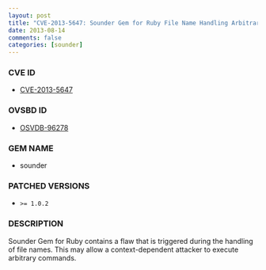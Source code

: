 ```yaml
---
layout: post
title: "CVE-2013-5647: Sounder Gem for Ruby File Name Handling Arbitrary Command Execution"
date: 2013-08-14
comments: false
categories: [sounder]
---
```



### CVE ID

* [CVE-2013-5647](http://www.osvdb.org/show/osvdb/96278)



### OVSBD ID

* [OSVDB-96278](http://www.osvdb.org/show/osvdb/96278)


### GEM NAME

* sounder


### PATCHED VERSIONS


* `>= 1.0.2`


### DESCRIPTION

Sounder Gem for Ruby contains a flaw that is triggered during the handling of file names. This may allow a context-dependent attacker to execute arbitrary commands.
